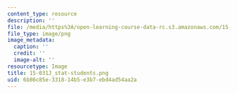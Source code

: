 ```yaml
---
content_type: resource
description: ''
file: /media/https%3A/open-learning-course-data-rc.s3.amazonaws.com/15-031j-energy-decisions-markets-and-policies-spring-2012/6b86c85e331814b5e3b7ebd4ad54aa2a_15-031J_stat-students.png
file_type: image/png
image_metadata:
  caption: ''
  credit: ''
  image-alt: ''
resourcetype: Image
title: 15-031J_stat-students.png
uid: 6b86c85e-3318-14b5-e3b7-ebd4ad54aa2a
---
```

